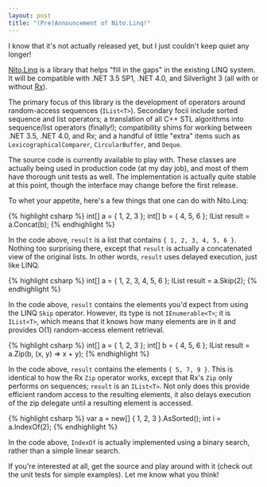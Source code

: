 ```yaml
---
layout: post
title: "(Pre)Announcement of Nito.Linq!"
---
```

I know that it's not actually released yet, but I just couldn't keep quiet any longer!

[Nito.Linq](https://github.com/StephenClearyArchive/Nito.LINQ) is a library that helps "fill in the gaps" in the existing LINQ system. It will be compatible with .NET 3.5 SP1, .NET 4.0, and Silverlight 3 (all with or without [Rx](http://msdn.microsoft.com/en-us/devlabs/ee794896.aspx?WT.mc_id=DT-MVP-5000058)).

The primary focus of this library is the development of operators around random-access sequences (`IList<T>`). Secondary focii include sorted sequence and list operators; a translation of all C++ STL algorithms into sequence/list operators (finally!); compatibility shims for working between .NET 3.5, .NET 4.0, and Rx; and a handful of little "extra" items such as `LexicographicalComparer`, `CircularBuffer`, and `Deque`.

The source code is currently available to play with. These classes are actually being used in production code (at my day job), and most of them have thorough unit tests as well. The implementation is actually quite stable at this point, though the interface may change before the first release.

To whet your appetite, here's a few things that one can do with Nito.Linq:

{% highlight csharp %}
int[] a = { 1, 2, 3 };
int[] b = { 4, 5, 6 };
IList<int> result = a.Concat(b);
{% endhighlight %}

In the code above, `result` is a list that contains `{ 1, 2, 3, 4, 5, 6 }`. Nothing too surprising there, except that `result` is actually a concatenated view of the original lists. In other words, `result` uses delayed execution, just like LINQ.

{% highlight csharp %}
int[] a = { 1, 2, 3, 4, 5, 6 };
IList<int> result = a.Skip(2);
{% endhighlight %}

In the code above, `result` contains the elements you'd expect from using the LINQ `Skip` operator. However, its type is not `IEnumerable<T>`; it is `IList<T>`, which means that it knows how many elements are in it and provides O(1) random-access element retrieval.

{% highlight csharp %}
int[] a = { 1, 2, 3 };
int[] b = { 4, 5, 6 };
IList<int> result = a.Zip(b, (x, y) => x + y);
{% endhighlight %}

In the code above, `result` contains the elements `{ 5, 7, 9 }`. This is identical to how the Rx `Zip` operator works, except that Rx's `Zip` only performs on sequences; `result` is an `IList<T>`. Not only does this provide efficient random access to the resulting elements, it also delays execution of the zip delegate until a resulting element is accessed.

{% highlight csharp %}
var a = new[] { 1, 2, 3 }.AsSorted();
int i = a.IndexOf(2);
{% endhighlight %}

In the code above, `IndexOf` is actually implemented using a binary search, rather than a simple linear search.

If you're interested at all, get the source and play around with it (check out the unit tests for simple examples). Let me know what you think!

